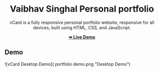 <div align="center">

# Vaibhav Singhal Personal portfolio

vCard is a fully responsive personal portfolio website, responsive for all devices, built using HTML, CSS, and JavaScript.

 <a href="https://vaibhavsinghal138.github.io/Vaibhav-singhal-portfolio/"><strong>➥ Live Demo</strong></a> 
 
 </div>
 
## Demo

![vCard Desktop Demo]( portfolio demo.png "Desktop Demo")


